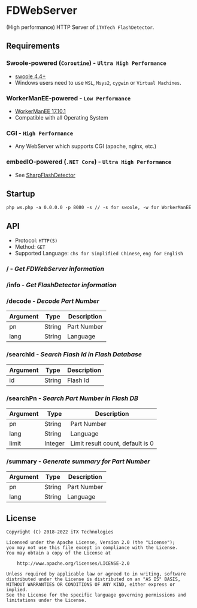 # FDWebServer

(High performance) HTTP Server of `iTXTech FlashDetector`.

## Requirements

### Swoole-powered (`Coroutine`) - `Ultra High Performance`

* [swoole 4.4+](https://github.com/swoole/swoole-src)
* Windows users need to use `WSL`, `Msys2`, `cygwin` or `Virtual Machines`.

### WorkerManEE-powered - `Low Performance`

* [WorkerManEE 17.10.1](https://github.com/EaseCation/WorkerManEE)
* Compatible with all Operating System

### CGI - `High Performance`

* Any WebServer which supports CGI (apache, nginx, etc.)

### embedIO-powered (`.NET Core`) - `Ultra High Performance`

* See [SharpFlashDetector](https://github.com/iTXTech/SharpFlashDetector)

## Startup

```
php ws.php -a 0.0.0.0 -p 8080 -s // -s for swoole, -w for WorkerManEE
```

## API

* Protocol: `HTTP(S)`
* Method: `GET`
* Supported Language: `chs for Simplified Chinese`, `eng for English`

### / - *Get FDWebServer information*

### /info - *Get FlashDetector information*

### /decode - *Decode Part Number*

|Argument|Type|Description|
|---|---|---|
|pn|String|Part Number|
|lang|String|Language|

### /searchId - *Search Flash Id in Flash Database*

|Argument|Type|Description|
|---|---|---|
|id|String|Flash Id|

### /searchPn - *Search Part Number in Flash DB*

|Argument|Type|Description|
|---|---|---|
|pn|String|Part Number|
|lang|String|Language|
|limit|Integer|Limit result count, default is 0|

### /summary - *Generate summary for Part Number*

|Argument|Type|Description|
|---|---|---|
|pn|String|Part Number|
|lang|String|Language|

## License

    Copyright (C) 2018-2022 iTX Technologies

    Licensed under the Apache License, Version 2.0 (the "License");
    you may not use this file except in compliance with the License.
    You may obtain a copy of the License at

        http://www.apache.org/licenses/LICENSE-2.0

    Unless required by applicable law or agreed to in writing, software
    distributed under the License is distributed on an "AS IS" BASIS,
    WITHOUT WARRANTIES OR CONDITIONS OF ANY KIND, either express or implied.
    See the License for the specific language governing permissions and
    limitations under the License.
